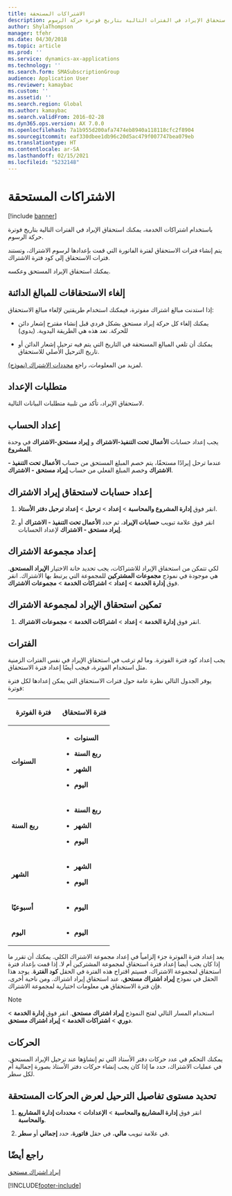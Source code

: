 ```yaml
---
title: الاشتراكات المستحقة
description: باستخدام اشتراكات الخدمة، يمكنك استحقاق الإيراد في الفترات التالية بتاريخ فوترة حركة الرسوم.
author: ShylaThompson
manager: tfehr
ms.date: 04/30/2018
ms.topic: article
ms.prod: ''
ms.service: dynamics-ax-applications
ms.technology: ''
ms.search.form: SMASubscriptionGroup
audience: Application User
ms.reviewer: kamaybac
ms.custom: ''
ms.assetid: ''
ms.search.region: Global
ms.author: kamaybac
ms.search.validFrom: 2016-02-28
ms.dyn365.ops.version: AX 7.0.0
ms.openlocfilehash: 7a1b955d200afa7474eb8940a118118cfc2f8904
ms.sourcegitcommit: eaf330dbee1db96c20d5ac479f007747bea079eb
ms.translationtype: HT
ms.contentlocale: ar-SA
ms.lasthandoff: 02/15/2021
ms.locfileid: "5232148"
---
```

# <a name="accruing-subscriptions"></a>الاشتراكات المستحقة 

[!include [banner](../includes/banner.md)]


باستخدام اشتراكات الخدمة، يمكنك استحقاق الإيراد في الفترات التالية بتاريخ فوترة حركة الرسوم.

يتم إنشاء فترات الاستحقاق لفترة الفاتورة التي قمت بإعدادها لرسوم الاشتراك، وتستند فترات الاستحقاق إلى كود فترة الاشتراك.

يمكنك استحقاق الإيراد المستحق وعكسه.

## <a name="reverse-accruals-of-credit-amounts"></a>إلغاء الاستحقاقات للمبالغ الدائنة

إذا استدنت مبالغ اشتراك مفوترة، فيمكنك استخدام طريقتين لإلغاء مبالغ الاستحقاق:

  - يمكنك إلغاء كل حركة إيراد مستحق بشكل فردي قبل إنشاء مقترح إشعار دائن للحركة. تعد هذه هي الطريقة اليدوية. (يدوي)

  - يمكنك أن تلغي المبالغ المستحقة في التاريخ التي يتم فيه ترحيل إشعار الدائن أو تاريخ الترحيل الأصلي للاستحقاق.

لمزيد من المعلومات، راجع [محددات الاشتراك (نموذج)](https://technet.microsoft.com/library/aa619615.aspx).

## <a name="setup-requirements"></a>متطلبات الإعداد

لاستحقاق الإيراد، تأكد من تلبية متطلبات البيانات التالية.

## <a name="account-setup"></a>إعداد الحساب

يجب إعداد حسابات **الأعمال تحت التنفيذ-الاشتراك** و **إيراد مستحق-الاشتراك** في وحدة **المشروع**.

عندما ترحل إيرادًا مستحقًا، يتم خصم المبلغ المستحق من حساب **الأعمال تحت التنفيذ - الاشتراك** وخصم المبلغ الفعلي من حساب **إيراد مستحق - الاشتراك**.

## <a name="set-up-accounts-for-accrual-of-subscription-revenue"></a>إعداد حسابات لاستحقاق إيراد الاشتراك

1.  انقر فوق **إدارة المشروع‬ والمحاسبة** \> **إعداد** \> **ترحيل** \> **إعداد ترحيل دفتر الأستاذ**.

2.  انقر فوق علامة تبويب **حسابات الإيراد**، ثم حدد **الأعمال تحت التنفيذ - الاشتراك** أو **إيراد مستحق - الاشتراك** لإعداد الحسابات.

## <a name="subscription-group-setup"></a>إعداد مجموعة الاشتراك

لكي تتمكن من استحقاق الإيراد للاشتراكات، يجب تحديد خانة الاختيار **الإيراد المستحق**. هي موجودة في نموذج **مجموعات المشتركين** للمجموعة التي يرتبط بها الاشتراك. انقر فوق **إدارة الخدمة** \> **إعداد** \> **اشتراكات الخدمة** \> **مجموعات الاشتراك**.

## <a name="enable-revenue-accrual-on-a-subscription-group"></a>تمكين استحقاق الإيراد لمجموعة الاشتراك

1.  انقر فوق **إدارة الخدمة** \> **إعداد** \> **اشتراكات الخدمة** \> **مجموعات الاشتراك**.

## <a name="periods"></a>الفترات

يجب إعداد كود فترة الفوترة. وما لم ترغب في استحقاق الإيراد في نفس الفترات الزمنية مثل استخدام الفوترة، فيجب أيضًا إعداد فترة الاستحقاق.

يوفر الجدول التالي نظرة عامة حول فترات الاستحقاق التي يمكن إعدادها لكل فترة فوترة:

<table>
<colgroup>
<col style="width: 50%" />
<col style="width: 50%" />
</colgroup>
<thead>
<tr class="header">
<th><p>فترة الفوترة</p></th>
<th><p>فترة الاستحقاق</p></th>
</tr>
</thead>
<tbody>
<tr class="odd">
<td><p><strong>السنوات</strong></p></td>
<td><ul>
<li><p><strong>السنوات</strong></p></li>
<li><p><strong>ربع السنة</strong></p></li>
<li><p><strong>الشهر</strong></p></li>
<li><p><strong>اليوم</strong></p></li>
</ul></td>
</tr>
<tr class="even">
<td><p><strong>ربع السنة</strong></p></td>
<td><ul>
<li><p><strong>ربع السنة</strong></p></li>
<li><p><strong>الشهر</strong></p></li>
<li><p><strong>اليوم</strong></p></li>
</ul></td>
</tr>
<tr class="odd">
<td><p><strong>الشهر</strong></p></td>
<td><ul>
<li><p><strong>الشهر</strong></p></li>
<li><p><strong>اليوم</strong></p></li>
</ul></td>
</tr>
<tr class="even">
<td><p><strong>أسبوعيًا</strong></p></td>
<td><ul>
<li><p><strong>اليوم</strong></p></li>
</ul></td>
</tr>
<tr class="odd">
<td><p><strong>اليوم</strong></p></td>
<td><ul>
<li><p><strong>اليوم</strong></p></li>
</ul></td>
</tr>
</tbody>
</table>

يعد إعداد فترة الفوترة جزء إلزامياً في إعداد مجموعة الاشتراك الكلي. يمكنك أن تقرر ما إذا كان يجب أيضا إعداد فترة استحقاق لمجموعة المشتركين أم لا. إذا قمت بإعداد فترة استحقاق لمجموعة الاشتراك، فسيتم اقتراح هذه الفترة في الحقل **كود الفترة**. يوجد هذا الحقل في نموذج **إيراد اشتراك مستحق**، عند استحقاق إيراد اشتراك. ومن ناحية أخرى، فإن فترة الاستحقاق هي معلومات اختيارية لمجموعة الاشتراك.


> [!NOTE]
> <P>استخدام المسار التالي لفتح النموذج <STRONG>إيراد اشتراك مستحق</STRONG>. انقر فوق <STRONG>إدارة الخدمة</STRONG> &gt; <STRONG>دوري</STRONG> &gt; <STRONG>اشتراكات الخدمة</STRONG> &gt; <STRONG>إيراد اشتراك مستحق</STRONG>.</P>


## <a name="transactions"></a>الحركات

يمكنك التحكم في عدد حركات دفتر الأستاذ التي تم إنشاؤها عند ترحيل الإيراد المستحق. في عمليات الاشتراك، حدد ما إذا كان يجب إنشاء حركات دفتر الأستاذ بصورة إجمالية أم لكل سطر.

## <a name="specify-the-level-of-posting-details-to-display-for-accrued-transactions"></a>تحديد مستوى تفاصيل الترحيل لعرض الحركات المستحقة

1.  انقر فوق **إدارة المشاريع‬ والمحاسبة** \> **الإعدادات** \> **محددات إدارة المشاريع‬ والمحاسبة**.

2.  في علامة تبويب **مالي**، في حقل **فاتورة**، حدد **إجمالي** أو **سطر**.


## <a name="see-also"></a>راجع أيضًا

[إيراد اشتراك مستحق](accrue-subscription-revenue.md)

  




[!INCLUDE[footer-include](../../includes/footer-banner.md)]